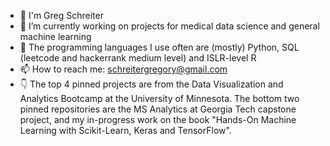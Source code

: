 - 👋 I'm Greg Schreiter
- 🔭 I’m currently working on projects for medical data science and general machine learning
- 🌱 The programming languages I use often are (mostly) Python, SQL (leetcode and hackerrank medium level) and ISLR-level R
- 📫 How to reach me: schreitergregory@gmail.com
- :point_down: The top 4 pinned projects are from the Data Visualization and Analytics Bootcamp at the University of Minnesota. The bottom two pinned repositories are the MS Analytics at Georgia Tech capstone project, and my in-progress work on the book "Hands-On Machine Learning with Scikit-Learn, Keras and TensorFlow".


<!--
**schr0841/schr0841** is a ✨ _special_ ✨ repository because its `README.md` (this file) appears on your GitHub profile.

Here are some ideas to get you started:


